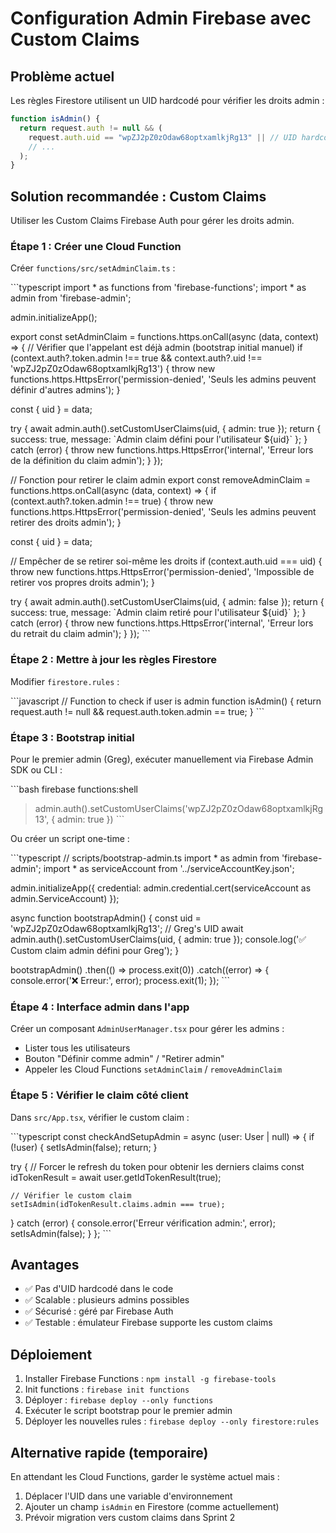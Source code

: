 # Configuration Admin Firebase avec Custom Claims

## Problème actuel

Les règles Firestore utilisent un UID hardcodé pour vérifier les droits admin :

```javascript
function isAdmin() {
  return request.auth != null && (
    request.auth.uid == "wpZJ2pZ0zOdaw68optxamlkjRg13" || // UID hardcodé
    // ...
  );
}
```

## Solution recommandée : Custom Claims

Utiliser les Custom Claims Firebase Auth pour gérer les droits admin.

### Étape 1 : Créer une Cloud Function

Créer `functions/src/setAdminClaim.ts` :

\`\`\`typescript
import * as functions from 'firebase-functions';
import * as admin from 'firebase-admin';

admin.initializeApp();

export const setAdminClaim = functions.https.onCall(async (data, context) => {
  // Vérifier que l'appelant est déjà admin (bootstrap initial manuel)
  if (context.auth?.token.admin !== true && context.auth?.uid !== 'wpZJ2pZ0zOdaw68optxamlkjRg13') {
    throw new functions.https.HttpsError('permission-denied', 'Seuls les admins peuvent définir d\'autres admins');
  }

  const { uid } = data;

  try {
    await admin.auth().setCustomUserClaims(uid, { admin: true });
    return { success: true, message: \`Admin claim défini pour l'utilisateur \${uid}\` };
  } catch (error) {
    throw new functions.https.HttpsError('internal', 'Erreur lors de la définition du claim admin');
  }
});

// Fonction pour retirer le claim admin
export const removeAdminClaim = functions.https.onCall(async (data, context) => {
  if (context.auth?.token.admin !== true) {
    throw new functions.https.HttpsError('permission-denied', 'Seuls les admins peuvent retirer des droits admin');
  }

  const { uid } = data;

  // Empêcher de se retirer soi-même les droits
  if (context.auth.uid === uid) {
    throw new functions.https.HttpsError('permission-denied', 'Impossible de retirer vos propres droits admin');
  }

  try {
    await admin.auth().setCustomUserClaims(uid, { admin: false });
    return { success: true, message: \`Admin claim retiré pour l'utilisateur \${uid}\` };
  } catch (error) {
    throw new functions.https.HttpsError('internal', 'Erreur lors du retrait du claim admin');
  }
});
\`\`\`

### Étape 2 : Mettre à jour les règles Firestore

Modifier `firestore.rules` :

\`\`\`javascript
// Function to check if user is admin
function isAdmin() {
  return request.auth != null && request.auth.token.admin == true;
}
\`\`\`

### Étape 3 : Bootstrap initial

Pour le premier admin (Greg), exécuter manuellement via Firebase Admin SDK ou CLI :

\`\`\`bash
firebase functions:shell
> admin.auth().setCustomUserClaims('wpZJ2pZ0zOdaw68optxamlkjRg13', { admin: true })
\`\`\`

Ou créer un script one-time :

\`\`\`typescript
// scripts/bootstrap-admin.ts
import * as admin from 'firebase-admin';
import * as serviceAccount from '../serviceAccountKey.json';

admin.initializeApp({
  credential: admin.credential.cert(serviceAccount as admin.ServiceAccount)
});

async function bootstrapAdmin() {
  const uid = 'wpZJ2pZ0zOdaw68optxamlkjRg13'; // Greg's UID
  await admin.auth().setCustomUserClaims(uid, { admin: true });
  console.log('✅ Custom claim admin défini pour Greg');
}

bootstrapAdmin()
  .then(() => process.exit(0))
  .catch((error) => {
    console.error('❌ Erreur:', error);
    process.exit(1);
  });
\`\`\`

### Étape 4 : Interface admin dans l'app

Créer un composant `AdminUserManager.tsx` pour gérer les admins :

- Lister tous les utilisateurs
- Bouton "Définir comme admin" / "Retirer admin"
- Appeler les Cloud Functions `setAdminClaim` / `removeAdminClaim`

### Étape 5 : Vérifier le claim côté client

Dans `src/App.tsx`, vérifier le custom claim :

\`\`\`typescript
const checkAndSetupAdmin = async (user: User | null) => {
  if (!user) {
    setIsAdmin(false);
    return;
  }

  try {
    // Forcer le refresh du token pour obtenir les derniers claims
    const idTokenResult = await user.getIdTokenResult(true);

    // Vérifier le custom claim
    setIsAdmin(idTokenResult.claims.admin === true);
  } catch (error) {
    console.error('Erreur vérification admin:', error);
    setIsAdmin(false);
  }
};
\`\`\`

## Avantages

- ✅ Pas d'UID hardcodé dans le code
- ✅ Scalable : plusieurs admins possibles
- ✅ Sécurisé : géré par Firebase Auth
- ✅ Testable : émulateur Firebase supporte les custom claims

## Déploiement

1. Installer Firebase Functions : `npm install -g firebase-tools`
2. Init functions : `firebase init functions`
3. Déployer : `firebase deploy --only functions`
4. Exécuter le script bootstrap pour le premier admin
5. Déployer les nouvelles rules : `firebase deploy --only firestore:rules`

## Alternative rapide (temporaire)

En attendant les Cloud Functions, garder le système actuel mais :

1. Déplacer l'UID dans une variable d'environnement
2. Ajouter un champ `isAdmin` en Firestore (comme actuellement)
3. Prévoir migration vers custom claims dans Sprint 2
